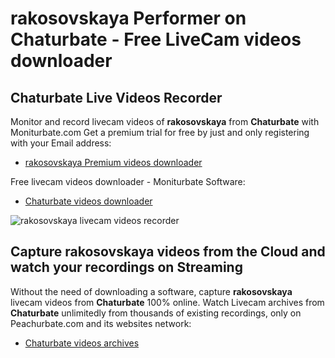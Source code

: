 # rakosovskaya Performer on Chaturbate - Free LiveCam videos downloader

## Chaturbate Live Videos Recorder

Monitor and record livecam videos of **rakosovskaya** from **Chaturbate** with Moniturbate.com
Get a premium trial for free by just and only registering with your Email address:
* [rakosovskaya Premium videos downloader](https://moniturbate.com/request-demo-licence-key.html)

Free livecam videos downloader - Moniturbate Software:
* [Chaturbate videos downloader](https://moniturbate.com/moniturbate-download-software.html)

![rakosovskaya livecam videos recorder](https://peachurnet.com/templates/moniturbate-software.png)


## Capture rakosovskaya videos from the Cloud and watch your recordings on Streaming

Without the need of downloading a software, capture **rakosovskaya** livecam videos from **Chaturbate** 100% online.
Watch Livecam archives from **Chaturbate** unlimitedly from thousands of existing recordings, only on Peachurbate.com and its websites network:
* [Chaturbate videos archives](https://peachurnet.com/)